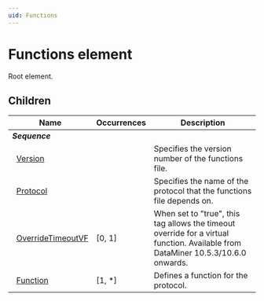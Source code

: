 ```yaml
---
uid: Functions
---
```


# Functions element

Root element.

## Children

|Name|Occurrences|Description|
|--- |--- |--- |
|***Sequence***|||
|&nbsp;&nbsp;[Version](xref:Functions.Version)||Specifies the version number of the functions file.|
|&nbsp;&nbsp;[Protocol](xref:Functions.Protocol)||Specifies the name of the protocol that the functions file depends on.|
|&nbsp;&nbsp;[OverrideTimeoutVF](xref:Functions.OverrideTimeoutVF)|[0, 1]|When set to "true", this tag allows the timeout override for a virtual function. Available from DataMiner 10.5.3/10.6.0 onwards.<!-- RN 41388 -->|
|&nbsp;&nbsp;[Function](xref:Functions.Function)|[1, *]|Defines a function for the protocol.|
